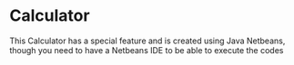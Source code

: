 # Calculator
 This Calculator has a special feature and is created using Java Netbeans, though you need to have a Netbeans IDE to be able to execute the codes
